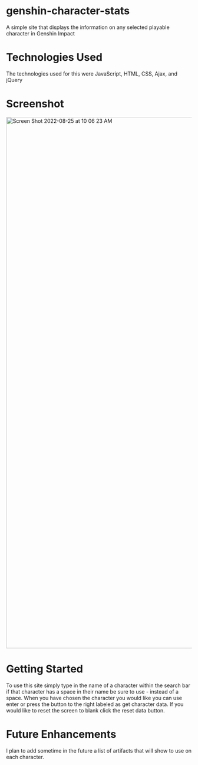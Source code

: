 # genshin-character-stats

A simple site that displays the information on any selected playable character in Genshin Impact

# Technologies Used
The technologies used for this were JavaScript, HTML, CSS, Ajax, and jQuery

# Screenshot
<img width="1440" alt="Screen Shot 2022-08-25 at 10 06 23 AM" src="https://user-images.githubusercontent.com/110116620/186686805-8171f9b0-fe77-4554-ba06-a5fa121a9372.png">

# Getting Started
To use this site simply type in the name of a character within the search bar if that character has a space in their name be sure to use - instead of a space.
When you have chosen the character you would like you can use enter or press the button to the right labeled as get character data. If you would like to reset the screen to blank click the reset data button.

# Future Enhancements
I plan to add sometime in the future a list of artifacts that will show to use on each character.
